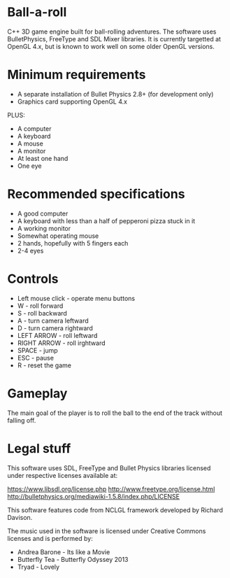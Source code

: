 Ball-a-roll
===========

C++ 3D game engine built for ball-rolling adventures.
The software uses BulletPhysics, FreeType and SDL Mixer libraries.
It is currently targetted at OpenGL 4.x, but is known to work well on some older OpenGL versions.

Minimum requirements
===========
- A separate installation of Bullet Physics 2.8+ (for development only)
- Graphics card supporting OpenGL 4.x

PLUS:

- A computer
- A keyboard
- A mouse
- A monitor
- At least one hand
- One eye

Recommended specifications
===========
- A good computer
- A keyboard with less than a half of pepperoni pizza stuck in it
- A working monitor
- Somewhat operating mouse
- 2 hands, hopefully with 5 fingers each
- 2-4 eyes

Controls
===========
- Left mouse click - operate menu buttons
- W - roll forward
- S - roll backward
- A - turn camera leftward
- D - turn camera rightward
- LEFT ARROW - roll leftward
- RIGHT ARROW - roll irghtward
- SPACE - jump
- ESC - pause
- R - reset the game

Gameplay
===========
The main goal of the player is to roll the ball to the end of the track without falling off.

Legal stuff
===========
This software uses SDL, FreeType and Bullet Physics libraries licensed under respective licenses available at:


https://www.libsdl.org/license.php
http://www.freetype.org/license.html
http://bulletphysics.org/mediawiki-1.5.8/index.php/LICENSE


This software features code from NCLGL framework developed by Richard Davison.


The music used in the software is licensed under Creative Commons licenses and is performed by:


* Andrea Barone - Its like a Movie
* Butterfly Tea - Butterfly Odyssey 2013
* Tryad - Lovely
